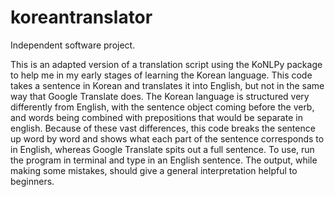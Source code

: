 # koreantranslator

Independent software project.

  This is an adapted version of a translation script using the KoNLPy package to help me in my early stages of learning the Korean language. This code takes a sentence in Korean and translates it into English, but not in the same way that Google Translate does. The Korean language is structured very differently from English, with the sentence object coming before the verb, and words being combined with prepositions that would be separate in english. Because of these vast differences, this code breaks the sentence up word by word and shows what each part of the sentence corresponds to in English, whereas Google Translate spits out a full sentence. 
To use, run the program in terminal and type in an English sentence. The output, while making some mistakes, should give a general interpretation helpful to beginners.
